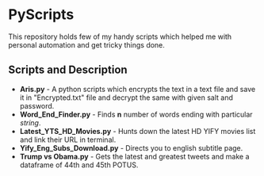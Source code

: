 # PyScripts

This repository holds few of my handy scripts which helped me with personal automation and get tricky things done.


## Scripts and Description

- **Aris.py** - A python scripts which encrypts the text in a text file and save it in "Encrypted.txt" file and decrypt the same with given salt and password.
- **Word_End_Finder.py** - Finds **n** number of words ending with particular _string_.
- **Latest_YTS_HD_Movies.py**	- Hunts down the latest HD YIFY movies list and link their URL in terminal.
- **Yify_Eng_Subs_Download.py** - Directs you to english subtitle page.
- **Trump vs Obama.py** - Gets the latest and greatest tweets and make a dataframe of 44th and 45th POTUS.
